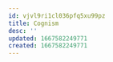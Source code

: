 ```yaml
---
id: vjvl9ri1cl036pfq5xu99pz
title: Cognism
desc: ''
updated: 1667582249771
created: 1667582249771
---
```


